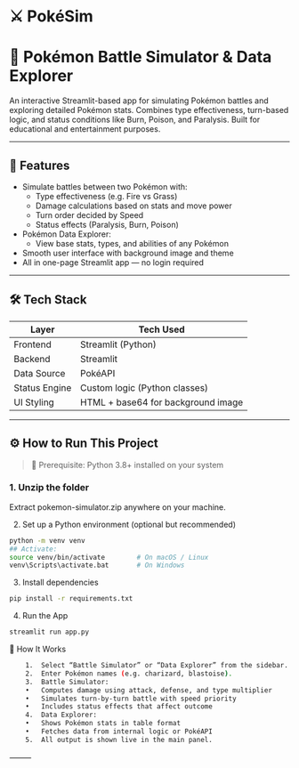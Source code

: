 # ⚔ PokéSim
# 🧬 Pokémon Battle Simulator & Data Explorer

An interactive Streamlit-based app for simulating Pokémon battles and exploring detailed Pokémon stats. Combines type effectiveness, turn-based logic, and status conditions like Burn, Poison, and Paralysis. Built for educational and entertainment purposes.

---

## 🚀 Features

- Simulate battles between two Pokémon with:
  - Type effectiveness (e.g. Fire vs Grass)
  - Damage calculations based on stats and move power
  - Turn order decided by Speed
  - Status effects (Paralysis, Burn, Poison)
- Pokémon Data Explorer:
  - View base stats, types, and abilities of any Pokémon
- Smooth user interface with background image and theme
- All in one-page Streamlit app — no login required

---

## 🛠 Tech Stack

| Layer        | Tech Used            |
|--------------|----------------------|
| Frontend     | Streamlit (Python)   |
| Backend      | Streamlit            |
| Data Source  | PokéAPI |
| Status Engine| Custom logic (Python classes) |
| UI Styling   | HTML + base64 for background image |

---



## ⚙ How to Run This Project

> 🧩 Prerequisite: Python 3.8+ installed on your system

### 1. Unzip the folder
Extract pokemon-simulator.zip anywhere on your machine.

2. Set up a Python environment (optional but recommended)

```bash
python -m venv venv
## Activate:
source venv/bin/activate        # On macOS / Linux
venv\Scripts\activate.bat       # On Windows
```


3. Install dependencies

```bash
pip install -r requirements.txt
```


4. Run the App

```bash
streamlit run app.py
```

🧪 How It Works
```bash
	1.	Select “Battle Simulator” or “Data Explorer” from the sidebar.
	2.	Enter Pokémon names (e.g. charizard, blastoise).
	3.	Battle Simulator:
	•	Computes damage using attack, defense, and type multiplier
	•	Simulates turn-by-turn battle with speed priority
	•	Includes status effects that affect outcome
	4.	Data Explorer:
	•	Shows Pokémon stats in table format
	•	Fetches data from internal logic or PokéAPI
	5.	All output is shown live in the main panel.
```

⸻
